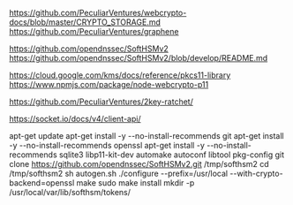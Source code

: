 https://github.com/PeculiarVentures/webcrypto-docs/blob/master/CRYPTO_STORAGE.md
https://github.com/PeculiarVentures/graphene

https://github.com/opendnssec/SoftHSMv2
https://github.com/opendnssec/SoftHSMv2/blob/develop/README.md

https://cloud.google.com/kms/docs/reference/pkcs11-library
https://www.npmjs.com/package/node-webcrypto-p11

https://github.com/PeculiarVentures/2key-ratchet/

https://socket.io/docs/v4/client-api/



apt-get update
apt-get install -y --no-install-recommends git
apt-get install -y --no-install-recommends openssl
apt-get install -y --no-install-recommends sqlite3 libp11-kit-dev automake autoconf libtool pkg-config
git clone https://github.com/opendnssec/SoftHSMv2.git /tmp/softhsm2
cd /tmp/softhsm2
sh autogen.sh
./configure --prefix=/usr/local --with-crypto-backend=openssl
make
sudo make install
mkdir -p /usr/local/var/lib/softhsm/tokens/
